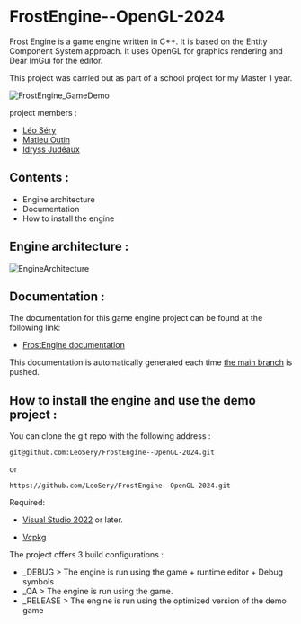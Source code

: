 # FrostEngine--OpenGL-2024

Frost Engine is a game engine written in C++. It is based on the Entity Component System approach. It uses OpenGL for graphics rendering and Dear ImGui for the editor.

This project was carried out as part of a school project for my Master 1 year.

![FrostEngine_GameDemo](https://raw.githubusercontent.com/LeoSery/FrostEngine--OpenGL-2024/main/docs/Ressources/FrostEngine_GameDemo.png)

project members :

- [Léo Séry](https://github.com/LeoSery)
- [Matieu Outin](https://github.com/HideNknow)
- [Idryss Judéaux](https://github.com/idryssj31)

## Contents :

- Engine architecture
- Documentation
- How to install the engine

## Engine architecture :

![EngineArchitecture](https://raw.githubusercontent.com/LeoSery/FrostEngine--OpenGL-2024/main/docs/Ressources/EngineArchitecture_Final.png)

## Documentation :

The documentation for this game engine project can be found at the following link: 

- [FrostEngine documentation](https://leosery.github.io/FrostEngine--OpenGL-2024/)

This documentation is automatically generated each time [the main branch](https://github.com/LeoSery/FrostEngine--OpenGL-2024/tree/main) is pushed.

## How to install the engine and use the demo project :

You can clone the git repo with the following address :

```
git@github.com:LeoSery/FrostEngine--OpenGL-2024.git
```

or

```
https://github.com/LeoSery/FrostEngine--OpenGL-2024.git
```

Required:

- [Visual Studio 2022](https://visualstudio.microsoft.com) or later.

- [Vcpkg](https://learn.microsoft.com/fr-fr/vcpkg/get_started/overview)

The project offers 3 build configurations :

- _DEBUG > The engine is run using the game + runtime editor + Debug symbols
- _QA > The engine is run using the game.
- _RELEASE > The engine is run using the optimized version of the demo game

